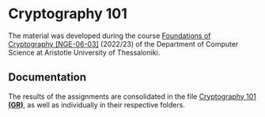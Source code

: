 # Cryptography 101

The material was developed during the course [Foundations of Cryptography  [NGE-06-03]](https://elearning.auth.gr/course/view.php?id=6449) (2022/23) of the Department of Computer Science at Aristotle University of Thessaloniki.<br/> 

## Documentation

The results of the assignments are consolidated in the file [Cryptography 101 **(GR)**](https://github.com/akorkos/Cryptography/blob/main/Cryptography_101.pdf), as well as individually in their respective folders.
